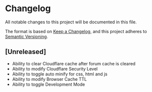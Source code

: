 # Changelog

All notable changes to this project will be documented in this file.

The format is based on [Keep a Changelog](https://keepachangelog.com/en/1.0.0/),
and this project adheres to [Semantic Versioning](https://semver.org/spec/v2.0.0.html).

## [Unreleased]

- Ability to clear Cloudflare cache after forum cache is cleared
- Ability to modify Cloudflare Security Level
- Ability to toggle auto minify for css, html and js
- Ability to modify Browser Cache TTL
- Ability to toggle Development Mode
